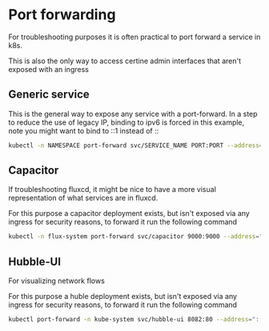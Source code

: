 # Port forwarding
For troubleshooting purposes it is often practical to port forward a service in k8s.

This is also the only way to access certine admin interfaces that aren't exposed with an ingress

## Generic service
This is the general way to expose any service with a port-forward.
In a step to reduce the use of legacy IP, binding to ipv6 is forced in this example, note you might want to bind to ::1 instead of ::
```bash
kubectl -n NAMESPACE port-forward svc/SERVICE_NAME PORT:PORT --address="::"
```

## Capacitor
If troubleshooting fluxcd, it might be nice to have a more visual representation of what services are in fluxcd.

For this purpose a capacitor deployment exists, but isn't exposed via any ingress for security reasons, to forward it run the following command
```bash
kubectl -n flux-system port-forward svc/capacitor 9000:9000 --address="::1"
```



## Hubble-UI
For visualizing network flows

For this purpose a huble deployment exists, but isn't exposed via any ingress for security reasons, to forward it run the following command
```bash
kubectl port-forward -n kube-system svc/hubble-ui 8082:80 --address="::"
```